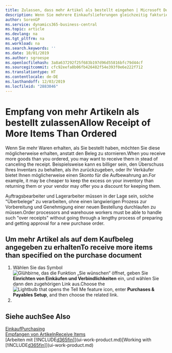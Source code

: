 ```yaml
---
title: Zulassen, dass mehr Artikel als bestellt eingehen | Microsoft Docs
description: Wenn Sie mehrere Einkaufslieferungen gleichzeitig fakturieren möchten, können Sie die Funktion Sammelgutschrift verwenden.
author: SorenGP
ms.service: dynamics365-business-central
ms.topic: article
ms.devlang: na
ms.tgt_pltfrm: na
ms.workload: na
ms.search.keywords: ''
ms.date: 10/01/2019
ms.author: sgroespe
ms.openlocfilehash: 3a8a637292f25f683b197d96d55816bfc79d44cf
ms.sourcegitcommit: cfc92eefa8b06fb426482f54e393f0e6e222f712
ms.translationtype: HT
ms.contentlocale: de-DE
ms.lasthandoff: 12/03/2019
ms.locfileid: "2883046"
---
```

# <a name="allow-receipt-of-more-items-than-ordered"></a><span data-ttu-id="b1dd1-103">Empfang von mehr Artikeln als bestellt zulassen</span><span class="sxs-lookup"><span data-stu-id="b1dd1-103">Allow Receipt of More Items Than Ordered</span></span>
<span data-ttu-id="b1dd1-104">Wenn Sie mehr Waren erhalten, als Sie bestellt haben, möchten Sie diese möglicherweise erhalten, anstatt den Beleg zu stornieren.</span><span class="sxs-lookup"><span data-stu-id="b1dd1-104">When you receive more goods than you ordered, you may want to receive them in stead of canceling the receipt.</span></span> <span data-ttu-id="b1dd1-105">Beispielsweise kann es billiger sein, den Überschuss Ihres Inventars zu behalten, als ihn zurückzugeben, oder Ihr Verkäufer bietet Ihnen möglicherweise einen Skonto für die Aufbewahrung an.</span><span class="sxs-lookup"><span data-stu-id="b1dd1-105">For example, it may be cheaper to keep the excess on your inventory than returning them or your vendor may offer you a discount for keeping them.</span></span>

<span data-ttu-id="b1dd1-106">Auftragsbearbeiter und Lagerarbeiter müssen in der Lage sein, solche "Überbelege" zu verarbeiten, ohne einen langwierigen Prozess zur Vorbereitung und Genehmigung einer neuen Bestellung durchlaufen zu müssen.</span><span class="sxs-lookup"><span data-stu-id="b1dd1-106">Order processors and warehouse workers must be able to handle such "over receipts" without going through a lengthy process of preparing and getting approval for a new purchase order.</span></span>

## <a name="to-receive-more-items-than-specified-on-the-purchase-document"></a><span data-ttu-id="b1dd1-107">Um mehr Artikel als auf dem Kaufbeleg angegeben zu erhalten</span><span class="sxs-lookup"><span data-stu-id="b1dd1-107">To receive more items than specified on the purchase document</span></span>

1. <span data-ttu-id="b1dd1-108">Wählen Sie das Symbol ![Glühbirne, das die Funktion „Sie wünschen“ öffnet](media/ui-search/search_small.png "Was möchten Sie tun?"), geben Sie **Einrichten von Einkäufen und Verbindlichkeiten** ein, und wählen Sie dann den zugehörigen Link aus.</span><span class="sxs-lookup"><span data-stu-id="b1dd1-108">Choose the ![Lightbulb that opens the Tell Me feature](media/ui-search/search_small.png "Tell me what you want to do") icon, enter **Purchases & Payables Setup**, and then choose the related link.</span></span>
2.   

## <a name="see-also"></a><span data-ttu-id="b1dd1-109">Siehe auch</span><span class="sxs-lookup"><span data-stu-id="b1dd1-109">See Also</span></span>  
[<span data-ttu-id="b1dd1-110">Einkauf</span><span class="sxs-lookup"><span data-stu-id="b1dd1-110">Purchasing</span></span>](purchasing-manage-purchasing.md)  
[<span data-ttu-id="b1dd1-111">Empfangen von Artikeln</span><span class="sxs-lookup"><span data-stu-id="b1dd1-111">Receive Items</span></span>](warehouse-how-receive-items.md)  
<span data-ttu-id="b1dd1-112">[Arbeiten mit [!INCLUDE[d365fin](includes/d365fin_md.md)]](ui-work-product.md)</span><span class="sxs-lookup"><span data-stu-id="b1dd1-112">[Working with [!INCLUDE[d365fin](includes/d365fin_md.md)]](ui-work-product.md)</span></span>
